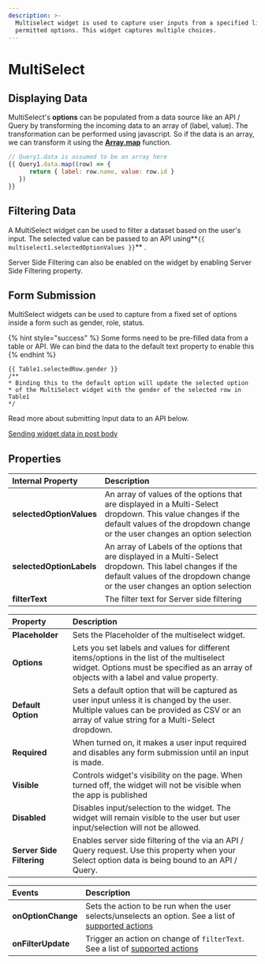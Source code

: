 ```yaml
---
description: >-
  Multiselect widget is used to capture user inputs from a specified list of
  permitted options. This widget captures multiple choices.
---
```


# MultiSelect

## Displaying Data

MultiSelect's **options** can be populated from a data source like an API / Query by transforming the incoming data to an array of \(label, value\). The transformation can be performed using javascript. So if the data is an array, we can transform it using the [**Array.map**](https://developer.mozilla.org/en-US/docs/Web/JavaScript/Reference/Global_Objects/TypedArray/map) function.

```javascript
// Query1.data is assumed to be an array here
{{ Query1.data.map((row) => { 
      return { label: row.name, value: row.id } 
   }) 
}}
```

## Filtering Data

A MultiSelect widget can be used to filter a dataset based on the user's input. The selected value can be passed to an API using**`{{ multiselect1.selectedOptionValues }}`** .

Server Side Filtering can also be enabled on the widget by enabling Server Side Filtering property.

## **Form Submission**

MultiSelect widgets can be used to capture from a fixed set of options inside a form such as gender, role, status.

{% hint style="success" %}
Some forms need to be pre-filled data from a table or API. We can bind the data to the default text property to enable this
{% endhint %}

```text
{{ Table1.selectedRow.gender }}
/**
* Binding this to the default option will update the selected option 
* of the MultiSelect widget with the gender of the selected row in Table1
*/
```

Read more about submitting Input data to an API below.

[Sending widget data in post body](multiselect.md)

## Properties

| Internal Property | Description |
| :--- | :--- |
| **selectedOptionValues** | An array of values of the options that are displayed in a Multi-Select dropdown. This value changes if the default values of the dropdown change or the user changes an option selection |
| **selectedOptionLabels** | An array of Labels of the options that are displayed in a Multi-Select dropdown. This label changes if the default values of the dropdown change or the user changes an option selection |
| **filterText** | The filter text for Server side filtering |

| Property | Description |
| :--- | :--- |
| **Placeholder** | Sets the Placeholder of the multiselect widget. |
| **Options** | Lets you set labels and values for different items/options in the list of the multiselect widget. Options must be specified as an array of objects with a label and value property. |
| **Default Option** | Sets a default option that will be captured as user input unless it is changed by the user. Multiple values can be provided as CSV or an array of value string for a Multi-Select dropdown. |
| **Required** | When turned on, it makes a user input required and disables any form submission until an input is made. |
| **Visible** | Controls widget's visibility on the page. When turned off, the widget will not be visible when the app is published |
| **Disabled** | Disables input/selection to the widget. The widget will remain visible to the user but user input/selection will not be allowed. |
| **Server Side Filtering** | Enables server side filtering of the  via an API / Query request. Use this property when your Select option data is being bound to an API / Query. |

| Events | Description |
| :--- | :--- |
| **onOptionChange** | Sets the action to be run when the user selects/unselects an option. See a list of [supported actions](../core-concepts/writing-code/appsmith-framework.md) |
| **onFilterUpdate** | Trigger an action on change of `filterText`. See a list of [supported actions](../core-concepts/writing-code/appsmith-framework.md) |

